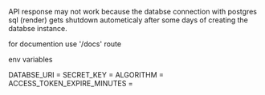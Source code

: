 <p> API response may not work because the databse connection with postgres sql (render) gets shutdown autometicaly after some days of creating the databse instance.</p>

<p> for documention use '/docs' route </p>

<div>
<p>env variables</p>

DATABSE_URI = 
SECRET_KEY = 
ALGORITHM = 
ACCESS_TOKEN_EXPIRE_MINUTES = 

</div>
